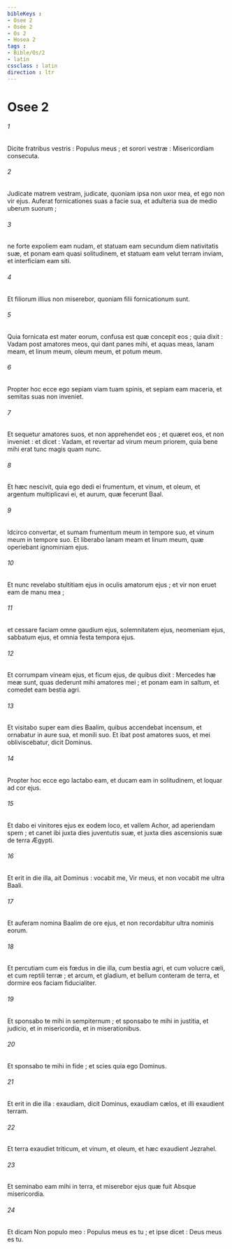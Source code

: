 ```yaml
---
bibleKeys : 
- Osee 2
- Osée 2
- Os 2
- Hosea 2
tags : 
- Bible/Os/2
- latin
cssclass : latin
direction : ltr
---
```


# Osee 2

###### 1
Dicite fratribus vestris : Populus meus ; et sorori vestræ : Misericordiam consecuta.
###### 2
Judicate matrem vestram, judicate, quoniam ipsa non uxor mea, et ego non vir ejus. Auferat fornicationes suas a facie sua, et adulteria sua de medio uberum suorum ;
###### 3
ne forte expoliem eam nudam, et statuam eam secundum diem nativitatis suæ, et ponam eam quasi solitudinem, et statuam eam velut terram inviam, et interficiam eam siti.
###### 4
Et filiorum illius non miserebor, quoniam filii fornicationum sunt.
###### 5
Quia fornicata est mater eorum, confusa est quæ concepit eos ; quia dixit : Vadam post amatores meos, qui dant panes mihi, et aquas meas, lanam meam, et linum meum, oleum meum, et potum meum.
###### 6
Propter hoc ecce ego sepiam viam tuam spinis, et sepiam eam maceria, et semitas suas non inveniet.
###### 7
Et sequetur amatores suos, et non apprehendet eos ; et quæret eos, et non inveniet : et dicet : Vadam, et revertar ad virum meum priorem, quia bene mihi erat tunc magis quam nunc.
###### 8
Et hæc nescivit, quia ego dedi ei frumentum, et vinum, et oleum, et argentum multiplicavi ei, et aurum, quæ fecerunt Baal.
###### 9
Idcirco convertar, et sumam frumentum meum in tempore suo, et vinum meum in tempore suo. Et liberabo lanam meam et linum meum, quæ operiebant ignominiam ejus.
###### 10
Et nunc revelabo stultitiam ejus in oculis amatorum ejus ; et vir non eruet eam de manu mea ;
###### 11
et cessare faciam omne gaudium ejus, solemnitatem ejus, neomeniam ejus, sabbatum ejus, et omnia festa tempora ejus.
###### 12
Et corrumpam vineam ejus, et ficum ejus, de quibus dixit : Mercedes hæ meæ sunt, quas dederunt mihi amatores mei ; et ponam eam in saltum, et comedet eam bestia agri.
###### 13
Et visitabo super eam dies Baalim, quibus accendebat incensum, et ornabatur in aure sua, et monili suo. Et ibat post amatores suos, et mei obliviscebatur, dicit Dominus.
###### 14
Propter hoc ecce ego lactabo eam, et ducam eam in solitudinem, et loquar ad cor ejus.
###### 15
Et dabo ei vinitores ejus ex eodem loco, et vallem Achor, ad aperiendam spem ; et canet ibi juxta dies juventutis suæ, et juxta dies ascensionis suæ de terra Ægypti.
###### 16
Et erit in die illa, ait Dominus : vocabit me, Vir meus, et non vocabit me ultra Baali.
###### 17
Et auferam nomina Baalim de ore ejus, et non recordabitur ultra nominis eorum.
###### 18
Et percutiam cum eis fœdus in die illa, cum bestia agri, et cum volucre cæli, et cum reptili terræ ; et arcum, et gladium, et bellum conteram de terra, et dormire eos faciam fiducialiter.
###### 19
Et sponsabo te mihi in sempiternum ; et sponsabo te mihi in justitia, et judicio, et in misericordia, et in miserationibus.
###### 20
Et sponsabo te mihi in fide ; et scies quia ego Dominus.
###### 21
Et erit in die illa : exaudiam, dicit Dominus, exaudiam cælos, et illi exaudient terram.
###### 22
Et terra exaudiet triticum, et vinum, et oleum, et hæc exaudient Jezrahel.
###### 23
Et seminabo eam mihi in terra, et miserebor ejus quæ fuit Absque misericordia.
###### 24
Et dicam Non populo meo : Populus meus es tu ; et ipse dicet : Deus meus es tu.
